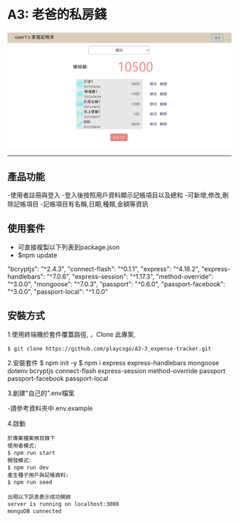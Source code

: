 A3: 老爸的私房錢 
====

![成果畫面](https://github.com/playcsgo/A3-3_expense-tracker/blob/main/cover.png)

-------
產品功能
-----
-使用者註冊與登入 
-登入後按照用戶資料顯示記帳項目以及總和
-可新增,修改,刪除記帳項目
-記帳項目有名稱,日期,種類,金額等資訊

使用套件
-----
- 可直接複製以下列表到package.json
- $npm update

"bcryptjs": "^2.4.3",
"connect-flash": "^0.1.1",
"express": "^4.18.2",
"express-handlebars": "^7.0.6",
"express-session": "^1.17.3",
"method-override": "^3.0.0",
"mongoose": "^7.0.3",
"passport": "^0.6.0",
"passport-facebook": "^3.0.0",
"passport-local": "^1.0.0"


安裝方式
----
1.使用終端機於套件覆蓋路徑, ，Clone 此專案, 

    $ git clone https://github.com/playcsgo/A3-3_expense-tracker.git
    
2.安裝套件 
    $ npm init -y
    $ npm i express express-handlebars mongoose dotenv bcryptjs connect-flash express-session method-override passport passport-facebook passport-local
    
3.創建"自己的".env檔案 

-請參考資料夾中.env.example
    
4.啟動
    
    於專案檔案根目錄下
    使用者模式:
    $ npm run start  
    開發模式:
    $ npm run dev
    產生種子用戶與記帳資料:
    $ npm run seed
    
    出現以下訊息表示成功開啟
    server is running on localhost:3000
    mongoDB connected